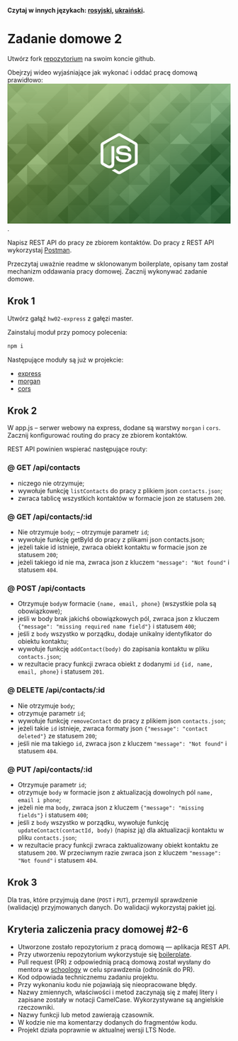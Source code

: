 **Czytaj w innych językach: [rosyjski](README.md), [ukraiński](README.ua.md).**

# Zadanie domowe 2

Utwórz fork [repozytorium](https://github.com/goitacademy/nodejs-homework-template) na swoim koncie github.

Obejrzyj wideo wyjaśniające jak wykonać i oddać pracę domową prawidłowo: [<img src="./js.png" width="640">](https://www.youtube.com/watch?v=wabSW_sz_cM 'Пояснение').

Napisz REST API do pracy ze zbiorem kontaktów. Do pracy z REST API wykorzystaj [Postman](https://www.getpostman.com/).

Przeczytaj uważnie readme w sklonowanym boilerplate, opisany tam został mechanizm oddawania pracy domowej. Zacznij wykonywać zadanie domowe.

## Krok 1

Utwórz gałąź `hw02-express` z gałęzi master.

Zainstaluj moduł przy pomocy polecenia:

```bash
npm i
```

Następujące moduły są już w projekcie:

- [express](https://www.npmjs.com/package/express)
- [morgan](https://www.npmjs.com/package/morgan)
- [cors](https://www.npmjs.com/package/cors)

## Krok 2

W app.js – serwer webowy na express, dodane są warstwy `morgan` i `cors`. Zacznij konfigurować routing do pracy ze zbiorem kontaktów.

REST API powinien wspierać następujące routy:

### @ GET /api/contacts

- niczego nie otrzymuje;
- wywołuje funkcję `listContacts` do pracy z plikiem json `contacts.json`;
- zwraca tablicę wszystkich kontaktów w formacie json ze statusem `200`.

### @ GET /api/contacts/:id

- Nie otrzymuje `body`;
– otrzymuje parametr `id`;
- wywołuje funkcję getById do pracy z plikami json contacts.json;
- jeżeli takie id istnieje, zwraca obiekt kontaktu w formacie json ze statusem `200`;
- jeżeli takiego id nie ma, zwraca json z kluczem `"message": "Not found"` i statusem `404`. 

### @ POST /api/contacts

- Otrzymuje `body`w formacie `{name, email, phone}` (wszystkie pola są obowiązkowe);
- jeśli w body brak jakichś obowiązkowych pól, zwraca json z kluczem `{"message": "missing required name field"}` i statusem `400`;
- jeśli z `body` wszystko w porządku, dodaje unikalny identyfikator do obiektu kontaktu;
- wywołuje funkcję `addContact(body)` do zapisania kontaktu w pliku `contacts.json`;
- w rezultacie pracy funkcji zwraca obiekt z dodanymi `id` `{id, name, email, phone}` i statusem `201`.

### @ DELETE /api/contacts/:id

- Nie otrzymuje `body`;
- otrzymuje parametr `id`;
- wywołuje funkcję `removeContact` do pracy z plikiem json `contacts.json`;
- jeżeli takie `id` istnieje, zwraca formaty json `{"message": "contact deleted"}` ze statusem `200`;
- jeśli nie ma takiego `id`, zwraca json z kluczem `"message": "Not found"` i statusem `404`. 

### @ PUT /api/contacts/:id

- Otrzymuje parametr `id`; 
- otrzymuje `body` w formacie json z aktualizacją dowolnych pól `name, email i phone`;
- jeżeli nie ma `body`, zwraca json z kluczem `{"message": "missing fields"}` i statusem `400`;
- jeśli z `body` wszystko w porządku, wywołuje funkcję `updateContact(contactId, body)` (napisz ją) dla aktualizacji kontaktu w pliku `contacts.json`;
- w rezultacie pracy funkcji zwraca zaktualizowany obiekt kontaktu ze statusem `200`. W przeciwnym razie zwraca json z kluczem `"message": "Not found"` i statusem `404`.

## Krok 3

Dla tras, które przyjmują dane (`POST` i `PUT`), przemyśl sprawdzenie (walidację) przyjmowanych danych. Do walidacji wykorzystaj pakiet [joi](https://github.com/sideway/joi).

## Kryteria zaliczenia pracy domowej #2-6

- Utworzone zostało repozytorium z pracą domową  &mdash; aplikacja REST API.
- Przy utworzeniu repozytorium wykorzystuje się [boilerplate](https://github.com/goitacademy/nodejs-homework-template).
- Pull request (PR) z odpowiednią pracą domową został wysłany do mentora w [schoology](https://app.schoology.com/login) w celu sprawdzenia (odnośnik do PR).
- Kod odpowiada technicznemu zadaniu projektu.
- Przy wykonaniu kodu nie pojawiają się nieopracowane błędy.
- Nazwy zmiennych, właściwości i metod zaczynają się z małej litery i zapisane zostały w notacji CamelCase. Wykorzystywane są angielskie rzeczowniki.
- Nazwy funkcji lub metod zawierają czasownik.
- W kodzie nie ma komentarzy dodanych do fragmentów kodu.
- Projekt działa poprawnie w aktualnej wersji LTS Node.
